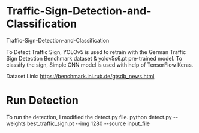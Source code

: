 # Traffic-Sign-Detection-and-Classification
Traffic-Sign-Detection-and-Classification

To Detect Traffic Sign, YOLOv5 is used to retrain with the German Traffic Sign Detection Benchmark dataset & yolov5s6.pt pre-trained model. To classify the sign, Simple CNN model is used with help of TensorFlow Keras.

Dataset Link: https://benchmark.ini.rub.de/gtsdb_news.html

# Run Detection

To run the detection, I modified the detect.py file.
    python detect.py --weights best_traffic_sign.pt --img 1280 --source input_file
